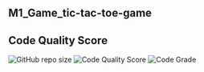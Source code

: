  ##  M1_Game_tic-tac-toe-game

## Code Quality Score
 
 ![GitHub repo size](https://img.shields.io/github/repo-size/Sidhu75/M1_Game_tic-tac-toe-game?style=flat-square)
 ![Code Quality Score](https://api.codiga.io/project/29858/score/svg)
 ![Code Grade]( https://api.codiga.io/project/29858/status/svg)
